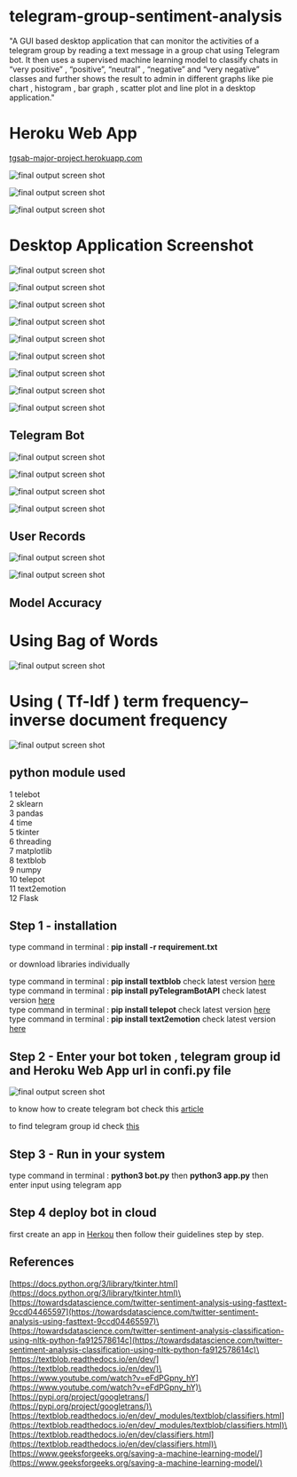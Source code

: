 # telegram-group-sentiment-analysis
 
"A GUI based desktop application that can monitor the activities of a telegram group by reading a text message in a group chat using Telegram bot. It then uses a supervised machine learning model to classify chats in “very positive” , “positive”, “neutral” , “negative” and “very negative” classes and further shows the result to admin in different graphs like pie chart , histogram , bar graph , scatter plot and line plot in a desktop application."

# Heroku Web App 

[tgsab-major-project.herokuapp.com](https://tgsab-major-project.herokuapp.com/)

![final output screen shot](https://github.com/AmanKathait15/telegram-group-sentiment-analysis/blob/main/readme_images/webapp.png)

![final output screen shot](https://github.com/AmanKathait15/telegram-group-sentiment-analysis/blob/main/readme_images/wp2.png)

![final output screen shot](https://github.com/AmanKathait15/telegram-group-sentiment-analysis/blob/main/readme_images/wp3.png)



# Desktop Application Screenshot

![final output screen shot](https://github.com/AmanKathait15/telegram-group-sentiment-analysis/blob/main/readme_images/gui.png)

![final output screen shot](https://github.com/AmanKathait15/telegram-group-sentiment-analysis/blob/main/readme_images/Figure_7.png)

![final output screen shot](https://github.com/AmanKathait15/telegram-group-sentiment-analysis/blob/main/readme_images/Figure_8.png)

![final output screen shot](https://github.com/AmanKathait15/telegram-group-sentiment-analysis/blob/main/readme_images/Figure_3.png)

![final output screen shot](https://github.com/AmanKathait15/telegram-group-sentiment-analysis/blob/main/readme_images/Figure_1.png)

![final output screen shot](https://github.com/AmanKathait15/telegram-group-sentiment-analysis/blob/main/readme_images/Figure_2.png)

![final output screen shot](https://github.com/AmanKathait15/telegram-group-sentiment-analysis/blob/main/readme_images/Figure_6.png)

![final output screen shot](https://github.com/AmanKathait15/telegram-group-sentiment-analysis/blob/main/readme_images/live2.png)

![final output screen shot](https://github.com/AmanKathait15/telegram-group-sentiment-analysis/blob/main/readme_images/live1.png)

## Telegram Bot


![final output screen shot](https://github.com/AmanKathait15/telegram-group-sentiment-analysis/blob/main/readme_images/chat2.png)

![final output screen shot](https://github.com/AmanKathait15/telegram-group-sentiment-analysis/blob/main/readme_images/help.png)

![final output screen shot](https://github.com/AmanKathait15/telegram-group-sentiment-analysis/blob/main/readme_images/mr.png)

![final output screen shot](https://github.com/AmanKathait15/telegram-group-sentiment-analysis/blob/main/readme_images/gr.png)


## User Records

![final output screen shot](https://github.com/AmanKathait15/telegram-group-sentiment-analysis/blob/main/readme_images/csv1.png)

![final output screen shot](https://github.com/AmanKathait15/telegram-group-sentiment-analysis/blob/main/readme_images/csv2.png)

## Model Accuracy

# Using Bag of Words

![final output screen shot](https://github.com/AmanKathait15/telegram-group-sentiment-analysis/blob/main/readme_images/bgw.png)

#  Using ( Tf-Idf ) term frequency–inverse document frequency

![final output screen shot](https://github.com/AmanKathait15/telegram-group-sentiment-analysis/blob/main/readme_images/tfidf.png)
 
 
 ## python module used
 
 
 1 telebot\
 2 sklearn\
 3 pandas\
 4 time\
 5 tkinter\
 6 threading\
 7 matplotlib\
 8 textblob\
 9 numpy\
 10 telepot\
 11 text2emotion\
 12 Flask
 
 ## Step 1 - installation
 
type command in terminal : **pip install -r requirement.txt**

or download libraries individually

type command in terminal : **pip install textblob**  check latest version [here](https://pypi.org/project/textblob/)<br>
type command in terminal : **pip install pyTelegramBotAPI**  check latest version [here](https://pypi.org/project/pyTelegramBotAPI/)<br>
type command in terminal : **pip install telepot**  check latest version [here](https://pypi.org/project/telepot/)<br>
type command in terminal : **pip install text2emotion**  check latest version [here](https://pypi.org/project/text2emotion/)<br>

 ## Step 2 - Enter your bot token , telegram group id and Heroku Web App url in confi.py file
 
 ![final output screen shot](https://github.com/AmanKathait15/telegram-group-sentiment-analysis/blob/main/readme_images/config.png)
 
 to know how to create telegram bot check this [article](https://sendpulse.com/knowledge-base/chatbot/create-telegram-chatbot)
 
 to find telegram group id check [this](https://stackoverflow.com/questions/32423837/telegram-bot-how-to-get-a-group-chat-id)
 
 ## Step 3 - Run in your system
 
 type command in terminal : **python3 bot.py** then **python3 app.py** then enter input using telegram app
 
 ## Step 4 deploy bot in cloud
 
 first create an app in [Herkou](https://dashboard.heroku.com/login) then follow their guidelines step by step.
 
 ## References
 
 [https://docs.python.org/3/library/tkinter.html](https://docs.python.org/3/library/tkinter.html)\
 [https://towardsdatascience.com/twitter-sentiment-analysis-using-fasttext-9ccd04465597](https://towardsdatascience.com/twitter-sentiment-analysis-using-fasttext-9ccd04465597)\
 [https://towardsdatascience.com/twitter-sentiment-analysis-classification-using-nltk-python-fa912578614c](https://towardsdatascience.com/twitter-sentiment-analysis-classification-using-nltk-python-fa912578614c)\
 [https://textblob.readthedocs.io/en/dev/](https://textblob.readthedocs.io/en/dev/)\
 [https://www.youtube.com/watch?v=eFdPGpny_hY](https://www.youtube.com/watch?v=eFdPGpny_hY)\
 [https://pypi.org/project/googletrans/](https://pypi.org/project/googletrans/)\
 [https://textblob.readthedocs.io/en/dev/_modules/textblob/classifiers.html](https://textblob.readthedocs.io/en/dev/_modules/textblob/classifiers.html)\
 [https://textblob.readthedocs.io/en/dev/classifiers.html](https://textblob.readthedocs.io/en/dev/classifiers.html)\
 [https://www.geeksforgeeks.org/saving-a-machine-learning-model/](https://www.geeksforgeeks.org/saving-a-machine-learning-model/)
